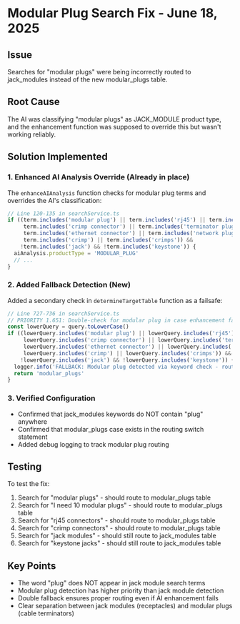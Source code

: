 # Modular Plug Search Fix - June 18, 2025

## Issue
Searches for "modular plugs" were being incorrectly routed to jack_modules instead of the new modular_plugs table.

## Root Cause
The AI was classifying "modular plugs" as JACK_MODULE product type, and the enhancement function was supposed to override this but wasn't working reliably.

## Solution Implemented

### 1. Enhanced AI Analysis Override (Already in place)
The `enhanceAIAnalysis` function checks for modular plug terms and overrides the AI's classification:
```javascript
// Line 120-135 in searchService.ts
if ((term.includes('modular plug') || term.includes('rj45') || term.includes('rj-45') || 
     term.includes('crimp connector') || term.includes('terminator plug') || 
     term.includes('ethernet connector') || term.includes('network plug') ||
     term.includes('crimp') || term.includes('crimps')) &&
    !term.includes('jack') && !term.includes('keystone')) {
  aiAnalysis.productType = 'MODULAR_PLUG'
  // ...
}
```

### 2. Added Fallback Detection (New)
Added a secondary check in `determineTargetTable` function as a failsafe:
```javascript
// Line 727-736 in searchService.ts
// PRIORITY 1.651: Double-check for modular plug in case enhancement failed
const lowerQuery = query.toLowerCase()
if ((lowerQuery.includes('modular plug') || lowerQuery.includes('rj45') || lowerQuery.includes('rj-45') || 
     lowerQuery.includes('crimp connector') || lowerQuery.includes('terminator plug') || 
     lowerQuery.includes('ethernet connector') || lowerQuery.includes('network plug') ||
     lowerQuery.includes('crimp') || lowerQuery.includes('crimps')) &&
    !lowerQuery.includes('jack') && !lowerQuery.includes('keystone')) {
  logger.info('FALLBACK: Modular plug detected via keyword check - routing to modular_plugs', {}, LogCategory.SEARCH)
  return 'modular_plugs'
}
```

### 3. Verified Configuration
- Confirmed that jack_modules keywords do NOT contain "plug" anywhere
- Confirmed that modular_plugs case exists in the routing switch statement
- Added debug logging to track modular plug routing

## Testing
To test the fix:
1. Search for "modular plugs" - should route to modular_plugs table
2. Search for "I need 10 modular plugs" - should route to modular_plugs table
3. Search for "rj45 connectors" - should route to modular_plugs table
4. Search for "crimp connectors" - should route to modular_plugs table
5. Search for "jack modules" - should still route to jack_modules table
6. Search for "keystone jacks" - should still route to jack_modules table

## Key Points
- The word "plug" does NOT appear in jack module search terms
- Modular plug detection has higher priority than jack module detection
- Double fallback ensures proper routing even if AI enhancement fails
- Clear separation between jack modules (receptacles) and modular plugs (cable terminators)